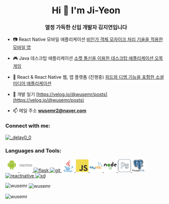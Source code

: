 <h1 align="center">Hi 🤗 I'm Ji-Yeon</h1>
<h3 align="center">열정 가득한 신입 개발자 김지연입니다</h3>

- 📷 React Native 모바일 애플리케이션 [비인가 객체 모자이크 처리 기술을 적용한 모바일 앱](https://github.com/ChoiJaeYeon23/TeeMo)

- 🎮 Java 데스크탑 애플리케이션 [소켓 통신을 이용한 데스크탑 애플리케이션 오목 게임](https://github.com/wusemr/omok)

- 🚧 React & React Native 웹, 앱 플랫폼 (진행중) [피드와 디엠 기능을 포함한 소셜 미디어 애플리케이션](https://github.com/wusemr/social_project)

- 📝 개발 일기 [https://velog.io/@wusemr/posts](https://velog.io/@wusemr/posts)

- 📫 메일 주소 **wusemr2@naver.com**

<h3 align="left">Connect with me:</h3>
<p align="left">
<a href="https://instagram.com/_delay0_0" target="blank"><img align="center" src="https://raw.githubusercontent.com/rahuldkjain/github-profile-readme-generator/master/src/images/icons/Social/instagram.svg" alt="_delay0_0" height="30" width="40" /></a>
</p>

<h3 align="left">Languages and Tools:</h3>
<p align="left"> <a href="https://developer.android.com" target="_blank" rel="noreferrer"> <img src="https://raw.githubusercontent.com/devicons/devicon/master/icons/android/android-original-wordmark.svg" alt="android" width="40" height="40"/> </a> <a href="https://expressjs.com" target="_blank" rel="noreferrer"> <img src="https://raw.githubusercontent.com/devicons/devicon/master/icons/express/express-original-wordmark.svg" alt="express" width="40" height="40"/> </a> <a href="https://flask.palletsprojects.com/" target="_blank" rel="noreferrer"> <img src="https://www.vectorlogo.zone/logos/pocoo_flask/pocoo_flask-icon.svg" alt="flask" width="40" height="40"/> </a> <a href="https://git-scm.com/" target="_blank" rel="noreferrer"> <img src="https://www.vectorlogo.zone/logos/git-scm/git-scm-icon.svg" alt="git" width="40" height="40"/> </a> <a href="https://www.java.com" target="_blank" rel="noreferrer"> <img src="https://raw.githubusercontent.com/devicons/devicon/master/icons/java/java-original.svg" alt="java" width="40" height="40"/> </a> <a href="https://developer.mozilla.org/en-US/docs/Web/JavaScript" target="_blank" rel="noreferrer"> <img src="https://raw.githubusercontent.com/devicons/devicon/master/icons/javascript/javascript-original.svg" alt="javascript" width="40" height="40"/> </a> <a href="https://www.mysql.com/" target="_blank" rel="noreferrer"> <img src="https://raw.githubusercontent.com/devicons/devicon/master/icons/mysql/mysql-original-wordmark.svg" alt="mysql" width="40" height="40"/> </a> <a href="https://nodejs.org" target="_blank" rel="noreferrer"> <img src="https://raw.githubusercontent.com/devicons/devicon/master/icons/nodejs/nodejs-original-wordmark.svg" alt="nodejs" width="40" height="40"/> </a> <a href="https://www.photoshop.com/en" target="_blank" rel="noreferrer"> <img src="https://raw.githubusercontent.com/devicons/devicon/master/icons/photoshop/photoshop-line.svg" alt="photoshop" width="40" height="40"/> </a> <a href="https://www.postgresql.org" target="_blank" rel="noreferrer"> <img src="https://raw.githubusercontent.com/devicons/devicon/master/icons/postgresql/postgresql-original-wordmark.svg" alt="postgresql" width="40" height="40"/> </a> <a href="https://reactnative.dev/" target="_blank" rel="noreferrer"> <img src="https://reactnative.dev/img/header_logo.svg" alt="reactnative" width="40" height="40"/> </a> <a href="https://www.adobe.com/products/xd.html" target="_blank" rel="noreferrer"> <img src="https://cdn.worldvectorlogo.com/logos/adobe-xd.svg" alt="xd" width="40" height="40"/> </a> </p>

<p><img align="left" src="https://github-readme-stats.vercel.app/api/top-langs?username=wusemr&show_icons=true&locale=en&layout=compact" alt="wusemr" /></p>

<p>&nbsp;<img align="center" src="https://github-readme-stats.vercel.app/api?username=wusemr&show_icons=true&locale=en" alt="wusemr" /></p>

<p><img align="center" src="https://github-readme-streak-stats.herokuapp.com/?user=wusemr&" alt="wusemr" /></p>
